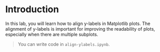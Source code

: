 # Introduction

In this lab, you will learn how to align y-labels in Matplotlib plots. The alignment of y-labels is important for improving the readability of plots, especially when there are multiple subplots.

> You can write code in `align-ylabels.ipynb`.
